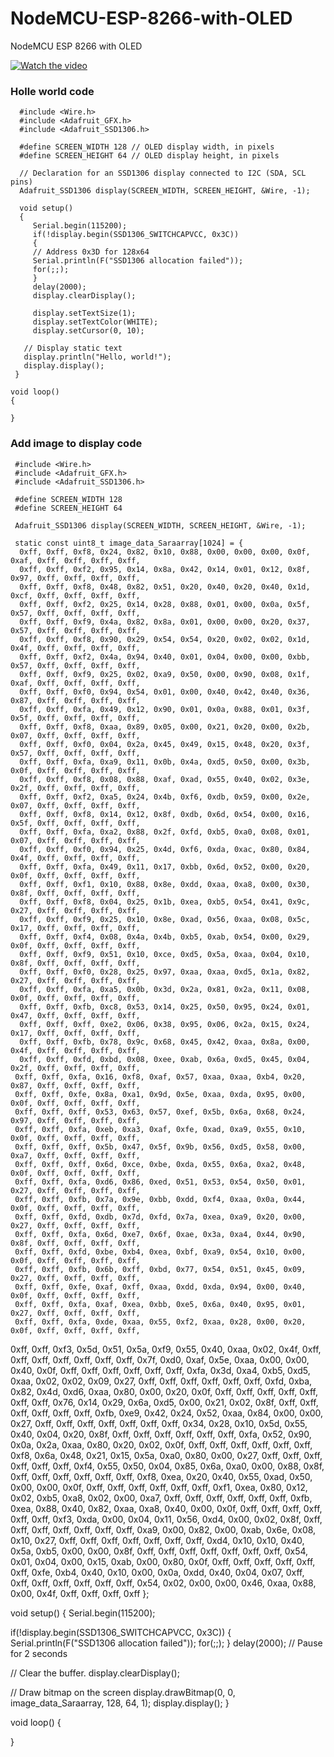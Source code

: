# NodeMCU-ESP-8266-with-OLED
NodeMCU ESP 8266 with OLED


   [![Watch the video](https://img.youtube.com/vi/_Gv-_o9AFxk/0.jpg)](https://youtu.be/_Gv-_o9AFxk)
   
### Holle world code


      #include <Wire.h>
      #include <Adafruit_GFX.h>
      #include <Adafruit_SSD1306.h>
 
      #define SCREEN_WIDTH 128 // OLED display width, in pixels
      #define SCREEN_HEIGHT 64 // OLED display height, in pixels

      // Declaration for an SSD1306 display connected to I2C (SDA, SCL pins)
      Adafruit_SSD1306 display(SCREEN_WIDTH, SCREEN_HEIGHT, &Wire, -1);

      void setup()
      {
         Serial.begin(115200);
         if(!display.begin(SSD1306_SWITCHCAPVCC, 0x3C)) 
         {
         // Address 0x3D for 128x64
         Serial.println(F("SSD1306 allocation failed"));
         for(;;);
         }
         delay(2000);
         display.clearDisplay();

         display.setTextSize(1);
         display.setTextColor(WHITE);
         display.setCursor(0, 10);
       
       // Display static text
       display.println("Hello, world!");
       display.display(); 
     }

    void loop() 
    {
 
    }


### Add image to display code



     #include <Wire.h>
     #include <Adafruit_GFX.h>
     #include <Adafruit_SSD1306.h>

     #define SCREEN_WIDTH 128
     #define SCREEN_HEIGHT 64

     Adafruit_SSD1306 display(SCREEN_WIDTH, SCREEN_HEIGHT, &Wire, -1);

     static const uint8_t image_data_Saraarray[1024] = {
      0xff, 0xff, 0xf8, 0x24, 0x82, 0x10, 0x88, 0x00, 0x00, 0x00, 0x0f, 0xaf, 0xff, 0xff, 0xff, 0xff, 
      0xff, 0xff, 0xf2, 0x95, 0x14, 0x8a, 0x42, 0x14, 0x01, 0x12, 0x8f, 0x97, 0xff, 0xff, 0xff, 0xff, 
      0xff, 0xff, 0xf8, 0x48, 0x82, 0x51, 0x20, 0x40, 0x20, 0x40, 0x1d, 0xcf, 0xff, 0xff, 0xff, 0xff, 
      0xff, 0xff, 0xf2, 0x25, 0x14, 0x28, 0x88, 0x01, 0x00, 0x0a, 0x5f, 0x57, 0xff, 0xff, 0xff, 0xff, 
      0xff, 0xff, 0xf9, 0x4a, 0x82, 0x8a, 0x01, 0x00, 0x00, 0x20, 0x37, 0x57, 0xff, 0xff, 0xff, 0xff, 
      0xff, 0xff, 0xf8, 0x90, 0x29, 0x54, 0x54, 0x20, 0x02, 0x02, 0x1d, 0x4f, 0xff, 0xff, 0xff, 0xff, 
      0xff, 0xff, 0xf2, 0x4a, 0x94, 0x40, 0x01, 0x04, 0x00, 0x00, 0xbb, 0x57, 0xff, 0xff, 0xff, 0xff, 
      0xff, 0xff, 0xf9, 0x25, 0x02, 0xa9, 0x50, 0x00, 0x90, 0x08, 0x1f, 0xaf, 0xff, 0xff, 0xff, 0xff, 
      0xff, 0xff, 0xf0, 0x94, 0x54, 0x01, 0x00, 0x40, 0x42, 0x40, 0x36, 0x87, 0xff, 0xff, 0xff, 0xff, 
      0xff, 0xff, 0xfa, 0x49, 0x12, 0x90, 0x01, 0x0a, 0x88, 0x01, 0x3f, 0x5f, 0xff, 0xff, 0xff, 0xff, 
      0xff, 0xff, 0xf8, 0xaa, 0x89, 0x05, 0x00, 0x21, 0x20, 0x00, 0x2b, 0x07, 0xff, 0xff, 0xff, 0xff, 
      0xff, 0xff, 0xf0, 0x04, 0x2a, 0x45, 0x49, 0x15, 0x48, 0x20, 0x3f, 0x57, 0xff, 0xff, 0xff, 0xff, 
      0xff, 0xff, 0xfa, 0xa9, 0x11, 0x0b, 0x4a, 0xd5, 0x50, 0x00, 0x3b, 0x0f, 0xff, 0xff, 0xff, 0xff, 
      0xff, 0xff, 0xf8, 0x08, 0x88, 0xaf, 0xad, 0x55, 0x40, 0x02, 0x3e, 0x2f, 0xff, 0xff, 0xff, 0xff, 
      0xff, 0xff, 0xf2, 0xa5, 0x24, 0x4b, 0xf6, 0xdb, 0x59, 0x00, 0x2e, 0x07, 0xff, 0xff, 0xff, 0xff, 
      0xff, 0xff, 0xf8, 0x14, 0x12, 0x8f, 0xdb, 0x6d, 0x54, 0x00, 0x16, 0x5f, 0xff, 0xff, 0xff, 0xff, 
      0xff, 0xff, 0xfa, 0xa2, 0x88, 0x2f, 0xfd, 0xb5, 0xa0, 0x08, 0x01, 0x07, 0xff, 0xff, 0xff, 0xff, 
      0xff, 0xff, 0xf0, 0x94, 0x25, 0x4d, 0xf6, 0xda, 0xac, 0x80, 0x84, 0x4f, 0xff, 0xff, 0xff, 0xff, 
      0xff, 0xff, 0xfa, 0x49, 0x11, 0x17, 0xbb, 0x6d, 0x52, 0x00, 0x20, 0x0f, 0xff, 0xff, 0xff, 0xff, 
      0xff, 0xff, 0xf1, 0x10, 0x88, 0x8e, 0xdd, 0xaa, 0xa8, 0x00, 0x30, 0x8f, 0xff, 0xff, 0xff, 0xff, 
      0xff, 0xff, 0xf8, 0x04, 0x25, 0x1b, 0xea, 0xb5, 0x54, 0x41, 0x9c, 0x27, 0xff, 0xff, 0xff, 0xff, 
      0xff, 0xff, 0xf9, 0x25, 0x10, 0x8e, 0xad, 0x56, 0xaa, 0x08, 0x5c, 0x17, 0xff, 0xff, 0xff, 0xff, 
      0xff, 0xff, 0xf4, 0x08, 0x4a, 0x4b, 0xb5, 0xab, 0x54, 0x00, 0x29, 0x0f, 0xff, 0xff, 0xff, 0xff, 
      0xff, 0xff, 0xf9, 0x51, 0x10, 0xce, 0xd5, 0x5a, 0xaa, 0x04, 0x10, 0x8f, 0xff, 0xff, 0xff, 0xff, 
      0xff, 0xff, 0xf0, 0x28, 0x25, 0x97, 0xaa, 0xaa, 0xd5, 0x1a, 0x82, 0x27, 0xff, 0xff, 0xff, 0xff, 
      0xff, 0xff, 0xfa, 0xa5, 0x0b, 0x3d, 0x2a, 0x81, 0x2a, 0x11, 0x08, 0x0f, 0xff, 0xff, 0xff, 0xff, 
      0xff, 0xff, 0xfb, 0xc8, 0x53, 0x14, 0x25, 0x50, 0x95, 0x24, 0x01, 0x47, 0xff, 0xff, 0xff, 0xff, 
      0xff, 0xff, 0xff, 0xe2, 0x06, 0x38, 0x95, 0x06, 0x2a, 0x15, 0x24, 0x17, 0xff, 0xff, 0xff, 0xff, 
      0xff, 0xff, 0xfb, 0x78, 0x9c, 0x68, 0x45, 0x42, 0xaa, 0x8a, 0x00, 0x4f, 0xff, 0xff, 0xff, 0xff, 
      0xff, 0xff, 0xfd, 0xbd, 0x08, 0xee, 0xab, 0x6a, 0xd5, 0x45, 0x04, 0x2f, 0xff, 0xff, 0xff, 0xff, 
     0xff, 0xff, 0xfa, 0x16, 0xf8, 0xaf, 0x57, 0xaa, 0xaa, 0xb4, 0x20, 0x87, 0xff, 0xff, 0xff, 0xff, 
     0xff, 0xff, 0xfe, 0x8a, 0xa1, 0x9d, 0x5e, 0xaa, 0xda, 0x95, 0x00, 0x0f, 0xff, 0xff, 0xff, 0xff, 
     0xff, 0xff, 0xff, 0x53, 0x63, 0x57, 0xef, 0x5b, 0x6a, 0x68, 0x24, 0x97, 0xff, 0xff, 0xff, 0xff, 
     0xff, 0xff, 0xfa, 0xeb, 0xa3, 0xaf, 0xfe, 0xad, 0xa9, 0x55, 0x10, 0x0f, 0xff, 0xff, 0xff, 0xff, 
     0xff, 0xff, 0xff, 0x5b, 0x47, 0x5f, 0x9b, 0x56, 0xd5, 0x58, 0x00, 0xa7, 0xff, 0xff, 0xff, 0xff, 
     0xff, 0xff, 0xff, 0x6d, 0xce, 0xbe, 0xda, 0x55, 0x6a, 0xa2, 0x48, 0x0f, 0xff, 0xff, 0xff, 0xff, 
     0xff, 0xff, 0xfa, 0xd6, 0x86, 0xed, 0x51, 0x53, 0x54, 0x50, 0x01, 0x27, 0xff, 0xff, 0xff, 0xff, 
     0xff, 0xff, 0xfb, 0x7a, 0x9e, 0xbb, 0xdd, 0xf4, 0xaa, 0x0a, 0x44, 0x0f, 0xff, 0xff, 0xff, 0xff, 
     0xff, 0xff, 0xfd, 0xdb, 0x7d, 0xfd, 0x7a, 0xea, 0xa9, 0x20, 0x00, 0x27, 0xff, 0xff, 0xff, 0xff, 
     0xff, 0xff, 0xfa, 0x6d, 0xe7, 0x6f, 0xae, 0x3a, 0xa4, 0x44, 0x90, 0x8f, 0xff, 0xff, 0xff, 0xff, 
     0xff, 0xff, 0xfd, 0xbe, 0xb4, 0xea, 0xbf, 0xa9, 0x54, 0x10, 0x00, 0x0f, 0xff, 0xff, 0xff, 0xff, 
     0xff, 0xff, 0xfb, 0x6b, 0xff, 0xbd, 0x77, 0x54, 0x51, 0x45, 0x09, 0x27, 0xff, 0xff, 0xff, 0xff, 
     0xff, 0xff, 0xfe, 0xaf, 0xff, 0xaa, 0xdd, 0xda, 0x94, 0x00, 0x40, 0x0f, 0xff, 0xff, 0xff, 0xff, 
     0xff, 0xff, 0xfa, 0xaf, 0xea, 0xbb, 0xe5, 0x6a, 0x40, 0x95, 0x01, 0x27, 0xff, 0xff, 0xff, 0xff, 
     0xff, 0xff, 0xfa, 0xde, 0xaa, 0x55, 0xf2, 0xaa, 0x28, 0x00, 0x20, 0x0f, 0xff, 0xff, 0xff, 0xff, 
0xff, 0xff, 0xf3, 0x5d, 0x51, 0x5a, 0xf9, 0x55, 0x40, 0xaa, 0x02, 0x4f, 0xff, 0xff, 0xff, 0xff, 
0xff, 0xff, 0xff, 0x7f, 0xd0, 0xaf, 0x5e, 0xaa, 0x00, 0x00, 0x40, 0x0f, 0xff, 0xff, 0xff, 0xff, 
0xff, 0xff, 0xfa, 0x3d, 0xa4, 0xb5, 0xd5, 0xaa, 0x02, 0x02, 0x09, 0x27, 0xff, 0xff, 0xff, 0xff, 
0xff, 0xff, 0xfd, 0xba, 0x82, 0x4d, 0xd6, 0xaa, 0x80, 0x00, 0x20, 0x0f, 0xff, 0xff, 0xff, 0xff, 
0xff, 0xff, 0xff, 0x76, 0x14, 0x29, 0x6a, 0xd5, 0x00, 0x21, 0x02, 0x8f, 0xff, 0xff, 0xff, 0xff, 
0xff, 0xff, 0xfb, 0xe9, 0x42, 0x24, 0x52, 0xaa, 0x84, 0x00, 0x00, 0x27, 0xff, 0xff, 0xff, 0xff, 
0xff, 0xff, 0xff, 0x34, 0x28, 0x10, 0x5d, 0x55, 0x40, 0x04, 0x20, 0x8f, 0xff, 0xff, 0xff, 0xff, 
0xff, 0xff, 0xfa, 0x52, 0x90, 0x0a, 0x2a, 0xaa, 0x80, 0x20, 0x02, 0x0f, 0xff, 0xff, 0xff, 0xff, 
0xff, 0xff, 0xf8, 0x6a, 0x48, 0x21, 0x15, 0x5a, 0xa0, 0x80, 0x00, 0x27, 0xff, 0xff, 0xff, 0xff, 
0xff, 0xff, 0xf4, 0x55, 0x50, 0x04, 0x85, 0x6a, 0xa0, 0x00, 0x88, 0x8f, 0xff, 0xff, 0xff, 0xff, 
0xff, 0xff, 0xf8, 0xea, 0x20, 0x40, 0x55, 0xad, 0x50, 0x00, 0x00, 0x0f, 0xff, 0xff, 0xff, 0xff, 
0xff, 0xff, 0xf1, 0xea, 0x80, 0x12, 0x02, 0xb5, 0xa8, 0x02, 0x00, 0xa7, 0xff, 0xff, 0xff, 0xff, 
0xff, 0xff, 0xfb, 0xea, 0x88, 0x40, 0x82, 0xaa, 0xa8, 0x40, 0x00, 0x0f, 0xff, 0xff, 0xff, 0xff, 
0xff, 0xff, 0xf3, 0xda, 0x00, 0x04, 0x11, 0x56, 0xd4, 0x00, 0x02, 0x8f, 0xff, 0xff, 0xff, 0xff, 
0xff, 0xff, 0xff, 0xa9, 0x00, 0x82, 0x00, 0xab, 0x6e, 0x08, 0x10, 0x27, 0xff, 0xff, 0xff, 0xff, 
0xff, 0xff, 0xff, 0xd4, 0x10, 0x10, 0x40, 0x5a, 0xb5, 0x00, 0x00, 0x8f, 0xff, 0xff, 0xff, 0xff, 
0xff, 0xff, 0xff, 0x54, 0x01, 0x04, 0x00, 0x15, 0xab, 0x00, 0x80, 0x0f, 0xff, 0xff, 0xff, 0xff, 
0xff, 0xff, 0xfe, 0xb4, 0x40, 0x10, 0x00, 0x0a, 0xdd, 0x40, 0x04, 0x07, 0xff, 0xff, 0xff, 0xff, 
0xff, 0xff, 0xff, 0x54, 0x02, 0x00, 0x00, 0x46, 0xaa, 0x88, 0x00, 0x4f, 0xff, 0xff, 0xff, 0xff
};
 
void setup() {
  Serial.begin(115200);
 
  if(!display.begin(SSD1306_SWITCHCAPVCC, 0x3C)) {
    Serial.println(F("SSD1306 allocation failed"));
    for(;;);
  }
  delay(2000); // Pause for 2 seconds
 
  // Clear the buffer.
  display.clearDisplay();
  
  // Draw bitmap on the screen
  display.drawBitmap(0, 0, image_data_Saraarray, 128, 64, 1);
  display.display();
}
 
void loop() {
  
}
